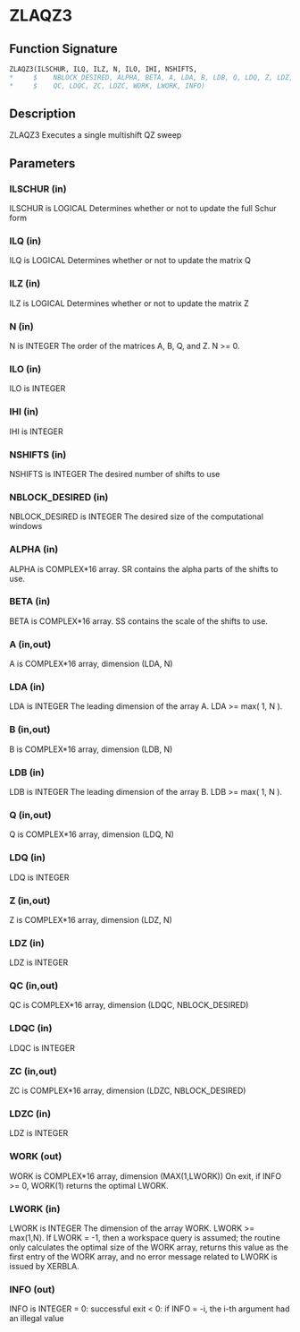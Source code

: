 # ZLAQZ3

## Function Signature

```fortran
ZLAQZ3(ILSCHUR, ILQ, ILZ, N, ILO, IHI, NSHIFTS,
*     $    NBLOCK_DESIRED, ALPHA, BETA, A, LDA, B, LDB, Q, LDQ, Z, LDZ,
*     $    QC, LDQC, ZC, LDZC, WORK, LWORK, INFO)
```

## Description


 ZLAQZ3 Executes a single multishift QZ sweep

## Parameters

### ILSCHUR (in)

ILSCHUR is LOGICAL Determines whether or not to update the full Schur form

### ILQ (in)

ILQ is LOGICAL Determines whether or not to update the matrix Q

### ILZ (in)

ILZ is LOGICAL Determines whether or not to update the matrix Z

### N (in)

N is INTEGER The order of the matrices A, B, Q, and Z. N >= 0.

### ILO (in)

ILO is INTEGER

### IHI (in)

IHI is INTEGER

### NSHIFTS (in)

NSHIFTS is INTEGER The desired number of shifts to use

### NBLOCK_DESIRED (in)

NBLOCK_DESIRED is INTEGER The desired size of the computational windows

### ALPHA (in)

ALPHA is COMPLEX*16 array. SR contains the alpha parts of the shifts to use.

### BETA (in)

BETA is COMPLEX*16 array. SS contains the scale of the shifts to use.

### A (in,out)

A is COMPLEX*16 array, dimension (LDA, N)

### LDA (in)

LDA is INTEGER The leading dimension of the array A. LDA >= max( 1, N ).

### B (in,out)

B is COMPLEX*16 array, dimension (LDB, N)

### LDB (in)

LDB is INTEGER The leading dimension of the array B. LDB >= max( 1, N ).

### Q (in,out)

Q is COMPLEX*16 array, dimension (LDQ, N)

### LDQ (in)

LDQ is INTEGER

### Z (in,out)

Z is COMPLEX*16 array, dimension (LDZ, N)

### LDZ (in)

LDZ is INTEGER

### QC (in,out)

QC is COMPLEX*16 array, dimension (LDQC, NBLOCK_DESIRED)

### LDQC (in)

LDQC is INTEGER

### ZC (in,out)

ZC is COMPLEX*16 array, dimension (LDZC, NBLOCK_DESIRED)

### LDZC (in)

LDZ is INTEGER

### WORK (out)

WORK is COMPLEX*16 array, dimension (MAX(1,LWORK)) On exit, if INFO >= 0, WORK(1) returns the optimal LWORK.

### LWORK (in)

LWORK is INTEGER The dimension of the array WORK. LWORK >= max(1,N). If LWORK = -1, then a workspace query is assumed; the routine only calculates the optimal size of the WORK array, returns this value as the first entry of the WORK array, and no error message related to LWORK is issued by XERBLA.

### INFO (out)

INFO is INTEGER = 0: successful exit < 0: if INFO = -i, the i-th argument had an illegal value

